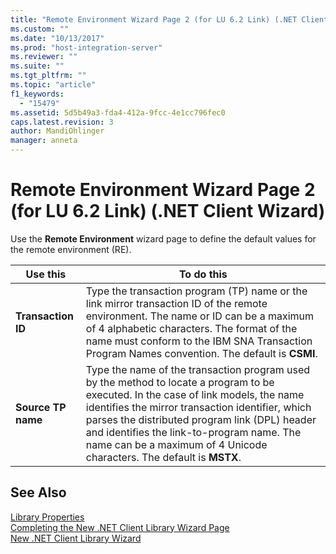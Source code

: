 ```yaml
---
title: "Remote Environment Wizard Page 2 (for LU 6.2 Link) (.NET Client Wizard)2 | Microsoft Docs"
ms.custom: ""
ms.date: "10/13/2017"
ms.prod: "host-integration-server"
ms.reviewer: ""
ms.suite: ""
ms.tgt_pltfrm: ""
ms.topic: "article"
f1_keywords: 
  - "15479"
ms.assetid: 5d5b49a3-fda4-412a-9fcc-4e1cc796fec0
caps.latest.revision: 3
author: MandiOhlinger
manager: anneta
---
```

# Remote Environment Wizard Page 2 (for LU 6.2 Link) (.NET Client Wizard)
Use the **Remote Environment** wizard page to define the default values for the remote environment (RE).  
  
|Use this|To do this|  
|--------------|----------------|  
|**Transaction ID**|Type the transaction program (TP) name or the link mirror transaction ID of the remote environment. The name or ID can be a maximum of 4 alphabetic characters. The format of the name must conform to the IBM SNA Transaction Program Names convention. The default is **CSMI**.|  
|**Source TP name**|Type the name of the transaction program used by the method to locate a program to be executed. In the case of link models, the name identifies the mirror transaction identifier, which parses the distributed program link (DPL) header and identifies the link-to-program name. The name can be a maximum of 4 Unicode characters. The default is **MSTX**.|  
  
## See Also  
 [Library Properties](../core/library-properties.md)   
 [Completing the New .NET Client Library Wizard Page](../core/completing-the-new-net-client-library-wizard-page.md)   
 [New .NET Client Library Wizard](../core/new-net-client-library-wizard.md)